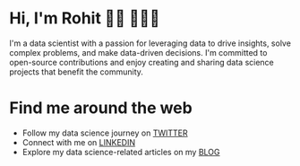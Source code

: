 <h1>Hi, I'm Rohit 👋🏾 👩🏾‍💻</h1>

<p>I'm a data scientist with a passion for leveraging data to drive insights, solve complex problems, and make data-driven decisions. I'm committed to open-source contributions and enjoy creating and sharing data science projects that benefit the community.</p>

<h1>Find me around the web</h1>

<ul>
    <li>Follow my data science journey on <a href="https://twitter.com/jakkam_rohit">TWITTER</a></li>
    <li>Connect with me on <a href="https://www.linkedin.com/in/rohitjakkam/">LINKEDIN</a></li>
    <li>Explore my data science-related articles on my <a href="https://rohitjakkam.hashnode.dev/">BLOG</a></li>
</ul>
